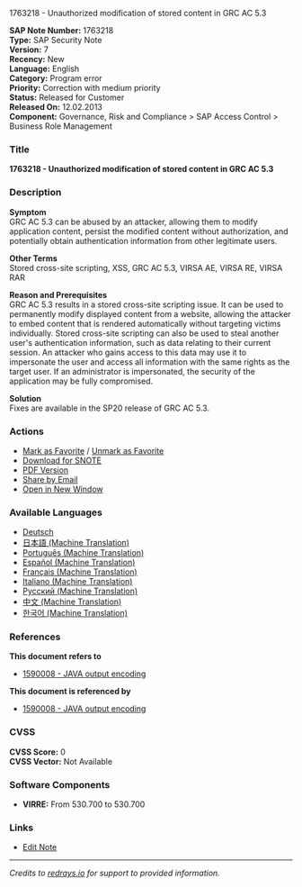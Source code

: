 1763218 - Unauthorized modification of stored content in GRC AC 5.3

**SAP Note Number:** 1763218  
**Type:** SAP Security Note  
**Version:** 7  
**Recency:** New  
**Language:** English  
**Category:** Program error  
**Priority:** Correction with medium priority  
**Status:** Released for Customer  
**Released On:** 12.02.2013  
**Component:** Governance, Risk and Compliance > SAP Access Control > Business Role Management

### Title
**1763218 - Unauthorized modification of stored content in GRC AC 5.3**

### Description
**Symptom**  
GRC AC 5.3 can be abused by an attacker, allowing them to modify application content, persist the modified content without authorization, and potentially obtain authentication information from other legitimate users.

**Other Terms**  
Stored cross-site scripting, XSS, GRC AC 5.3, VIRSA AE, VIRSA RE, VIRSA RAR

**Reason and Prerequisites**  
GRC AC 5.3 results in a stored cross-site scripting issue. It can be used to permanently modify displayed content from a website, allowing the attacker to embed content that is rendered automatically without targeting victims individually. Stored cross-site scripting can also be used to steal another user's authentication information, such as data relating to their current session. An attacker who gains access to this data may use it to impersonate the user and access all information with the same rights as the target user. If an administrator is impersonated, the security of the application may be fully compromised.

**Solution**  
Fixes are available in the SP20 release of GRC AC 5.3.

### Actions
- [Mark as Favorite](#) / [Unmark as Favorite](#)
- [Download for SNOTE](https://notesdownloads.sap.com/note/0040000017501712017)
- [PDF Version](https://userapps.support.sap.com/sap/support/sfm/notes/print/0001763218?language=en-US&token=D3E72B9BE545203A59B6AA61AB4975AD)
- [Share by Email](#)
- [Open in New Window](#)

### Available Languages
- [Deutsch](https://me.sap.com/notes/0001763218/D)
- [日本語 (Machine Translation)](https://me.sap.com/notes/0001763218/J)
- [Português (Machine Translation)](https://me.sap.com/notes/0001763218/P)
- [Español (Machine Translation)](https://me.sap.com/notes/0001763218/S)
- [Français (Machine Translation)](https://me.sap.com/notes/0001763218/F)
- [Italiano (Machine Translation)](https://me.sap.com/notes/0001763218/I)
- [Русский (Machine Translation)](https://me.sap.com/notes/0001763218/R)
- [中文 (Machine Translation)](https://me.sap.com/notes/0001763218/1)
- [한국어 (Machine Translation)](https://me.sap.com/notes/0001763218/3)

### References
**This document refers to**
- [1590008 - JAVA output encoding](https://me.sap.com/notes/1590008)

**This document is referenced by**
- [1590008 - JAVA output encoding](https://me.sap.com/notes/1590008)

### CVSS
**CVSS Score:** 0  
**CVSS Vector:** Not Available

### Software Components
- **VIRRE:** From 530.700 to 530.700

### Links
- [Edit Note](https://me.sap.com/sap/support/notes/edit/0001763218)

---

*Credits to [redrays.io](https://redrays.io) for support to provided information.*